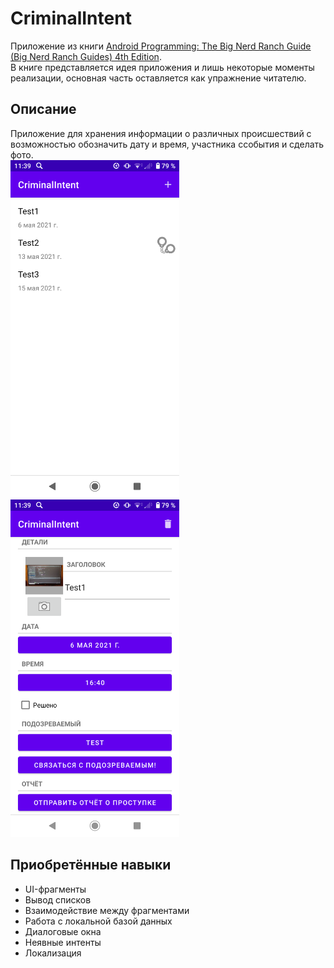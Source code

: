 # CriminalIntent
Приложение из книги [Android Programming: The Big Nerd Ranch Guide (Big Nerd Ranch Guides) 4th Edition](https://www.amazon.com/Android-Programming-Ranch-Guide-Guides/dp/0135245125/ref=dp_ob_title_bk).    
В книге представляется идея приложения и лишь некоторые моменты реализации, основная часть оставляется как упражнение читателю.
## Описание
Приложение для хранения информации о различных происшествий с возможностью обозначить дату и время, участника ссобытия и сделать фото.    
<img src="https://github.com/BelDim04/bignerdranchCriminalIntent/blob/master/Screenshot_20210718-113929.png" alt="Иллюстрация" width="270"/>
<img src="https://github.com/BelDim04/bignerdranchCriminalIntent/blob/master/Screenshot_20210718-113937.png" alt="Иллюстрация" width="270"/>
## Приобретённые навыки
- UI-фрагменты
- Вывод списков
- Взаимодействие между фрагментами
- Работа с локальной базой данных
- Диалоговые окна
- Неявные интенты
- Локализация
